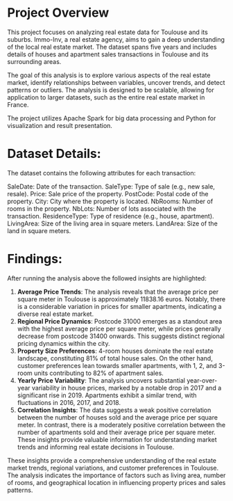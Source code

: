 # Project Overview

This project focuses on analyzing real estate data for Toulouse and its suburbs. Immo-Inv, a real estate agency, aims to gain a deep understanding of the local real estate market. The dataset spans five years and includes details of houses and apartment sales transactions in Toulouse and its surrounding areas.

The goal of this analysis is to explore various aspects of the real estate market, identify relationships between variables, uncover trends, and detect patterns or outliers. The analysis is designed to be scalable, allowing for application to larger datasets, such as the entire real estate market in France.

The project utilizes Apache Spark for big data processing and Python for visualization and result presentation.

# Dataset Details:
The dataset contains the following attributes for each transaction:

SaleDate: Date of the transaction.
SaleType: Type of sale (e.g., new sale, resale).
Price: Sale price of the property.
PostCode: Postal code of the property.
City: City where the property is located.
NbRooms: Number of rooms in the property.
NbLots: Number of lots associated with the transaction.
ResidenceType: Type of residence (e.g., house, apartment).
LivingArea: Size of the living area in square meters.
LandArea: Size of the land in square meters.

# Findings:
After running the analysis above the followed insights are highlighted:
  1. **Average Price Trends**: The analysis reveals that the average price per square meter in Toulouse is approximately 11838.16 euros. Notably, there is a considerable variation in prices for smaller apartments, indicating a diverse real estate market.
  2. **Regional Price Dynamics**: Postcode 31000 emerges as a standout area with the highest average price per square meter, while prices generally decrease from postcode 31400 onwards. This suggests distinct regional pricing dynamics within the city.
  3. **Property Size Preferences**: 4-room houses dominate the real estate landscape, constituting 81% of total house sales. On the other hand, customer preferences lean towards smaller apartments, with 1, 2, and 3-room units contributing to 82% of apartment sales.
  4. **Yearly Price Variability**: The analysis uncovers substantial year-over-year variability in house prices, marked by a notable drop in 2017 and a significant rise in 2019. Apartments exhibit a similar trend, with fluctuations in 2016, 2017, and 2018.
  5. **Correlation Insights**: The data suggests a weak positive correlation between the number of houses sold and the average price per square meter. In contrast, there is a moderately positive correlation between the number of apartments sold and their average price per square meter. These insights provide valuable information for understanding market trends and informing real estate decisions in Toulouse.

These insights provide a comprehensive understanding of the real estate market trends, regional variations, and customer preferences in Toulouse. The analysis indicates the importance of factors such as living area, number of rooms, and geographical location in influencing property prices and sales patterns.
